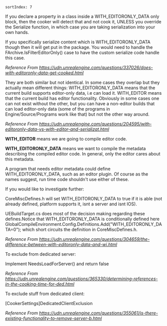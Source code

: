     sortIndex: 7

If you declare a property in a class inside a WITH_EDITORONLY_DATA only block, then the cooker will detect that and not cook it, UNLESS you override the Serialize function, in which case you are taking serialization into your own hands.

If you specifically serialize content which is WITH_EDITORONLY_DATA though then it will get put in the package. You would need to handle the FArchive.IsFilterEditorOnly() case to have the custom serialize code handle this case.

*Reference From <https://udn.unrealengine.com/questions/337026/does-with-editoronly-data-get-cooked.html>*

They are both similar but not identical. In some cases they overlap but they actually mean different things: WITH_EDITORONLY_DATA means that the current build supports editor-only data, i.e can load it. WITH_EDITOR means that the current build has editor functionality. Obviously in some cases one can not exist without the other, but you can have a non-editor builds that can load editor-only data (some of the programs in Engine/Source/Programs work like that) but not the other way around.

*Reference From <https://udn.unrealengine.com/questions/204595/with-editoronly-data-vs-with-editor-and-serializat.html>*

**WITH_EDITOR** means we are going to compile editor code.

**WITH_EDITORONLY_DATA** means we want to compile the metadata describing the compiled editor code. In general, only the editor cares about this metadata.

A program that needs editor metadata could define WITH_EDITORONLY_DATA, such as an editor plugin. Of course as the names suggest, run time code shouldn't use either of these.

If you would like to investigate further:

CoreMiscDefines.h will set WITH_EDITORONLY_DATA to true if it is able (not already defined, platform supports it, isnt a server and isnt IOS).

UEBuildTarget.cs does most of the decision making regarding these defines.Notice that WITH_EDITORONLY_DATA is conditionally defined here GlobalCompileEnvironment.Config.Definitions.Add("WITH_EDITORONLY_DATA=0"); which short circuits the definition in CoreMiscDefines.h.

*Reference From <https://udn.unrealengine.com/questions/304659/the-difference-between-with-editoronly-data-and-wi.html>*

To exclude from dedicated server:

Implement NeedsLoadForServer() and return false

*Reference From <https://udn.unrealengine.com/questions/365330/determining-references-in-the-cooking-time-for-ded.html>*

To exclude stuff from dedicated client:

\[CookerSettings]DedicatedClientExclusion

*Reference From <https://udn.unrealengine.com/questions/355061/is-there-existing-functionality-to-remove-server-b.html>*
